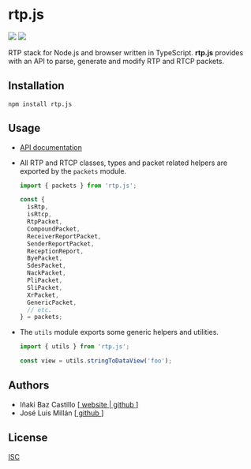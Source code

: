 # rtp.js

[![][npm-shield-rtp.js]][npm-rtp.js]
[![][github-actions-shield-rtp.js]][github-actions-rtp.js]

RTP stack for Node.js and browser written in TypeScript. **rtp.js** provides with an API to parse, generate and modify RTP and RTCP packets.


## Installation

```text
npm install rtp.js
```


## Usage

* [API documentation](https://versatica.github.io/rtp.js)

* All RTP and RTCP classes, types and packet related helpers are exported by the `packets` module.
  ```ts
  import { packets } from 'rtp.js';
  
  const {
    isRtp,
    isRtcp,
    RtpPacket,
    CompoundPacket,
    ReceiverReportPacket,
    SenderReportPacket,
    ReceptionReport,
    ByePacket,
    SdesPacket,
    NackPacket,
    PliPacket,
    SliPacket,
    XrPacket,
    GenericPacket,
    // etc.
  } = packets;
  ```

* The `utils` module exports some generic helpers and utilities.
  ```ts
  import { utils } from 'rtp.js';
  
  const view = utils.stringToDataView('foo');
  ```


## Authors

* Iñaki Baz Castillo [[ website ](https://inakibaz.me)|[ github ](https://github.com/ibc/)]
* José Luis Millán [[ github ](https://github.com/jmillan/)]


## License

[ISC](./LICENSE)



[npm-shield-rtp.js]: https://img.shields.io/npm/v/rtp.js.svg
[npm-rtp.js]: https://npmjs.org/package/rtp.js
[github-actions-shield-rtp.js]: https://github.com/versatica/rtp.js/actions/workflows/rtp.js.yaml/badge.svg
[github-actions-rtp.js]: https://github.com/versatica/rtp.js/actions/workflows/rtp.js.yaml
